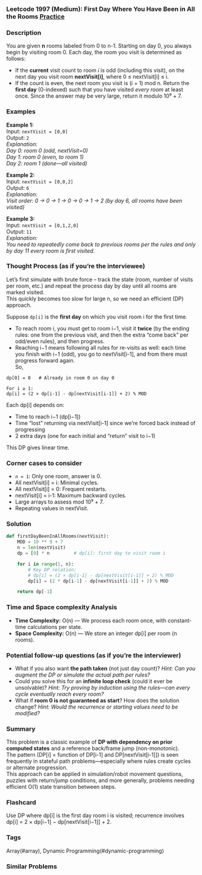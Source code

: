 ### Leetcode 1997 (Medium): First Day Where You Have Been in All the Rooms [Practice](https://leetcode.com/problems/first-day-where-you-have-been-in-all-the-rooms)

### Description  
You are given **n** rooms labeled from 0 to n-1. Starting on day 0, you always begin by visiting room 0. Each day, the room you visit is determined as follows:
- If the **current** visit count to room *i* is odd (including this visit), on the next day you visit room **nextVisit[i]**, where 0 ≤ nextVisit[i] ≤ i.
- If the count is even, the next room you visit is (i + 1) mod n.
Return the **first day** (0-indexed) such that you have visited *every room* at least once. Since the answer may be very large, return it modulo 10⁹ + 7.

### Examples  

**Example 1:**  
Input: `nextVisit = [0,0]`  
Output: `2`  
*Explanation:  
Day 0: room 0 (odd, nextVisit=0)  
Day 1: room 0 (even, to room 1)  
Day 2: room 1 (done—all visited)*

**Example 2:**  
Input: `nextVisit = [0,0,2]`  
Output: `6`  
*Explanation:  
Visit order: 0 → 0 → 1 → 0 → 0 → 1 → 2 (by day 6, all rooms have been visited)*

**Example 3:**  
Input: `nextVisit = [0,1,2,0]`  
Output: `11`  
*Explanation:  
You need to repeatedly come back to previous rooms per the rules and only by day 11 every room is first visited.*

### Thought Process (as if you’re the interviewee)  
Let’s first simulate with brute force – track the state (room, number of visits per room, etc.) and repeat the process day by day until all rooms are marked visited.  
This quickly becomes too slow for large n, so we need an efficient (DP) approach.

Suppose `dp[i]` is the **first day** on which you visit room i for the first time.  
- To reach room i, you must get to room i−1, visit it **twice** (by the ending rules: one from the previous visit, and then the extra “come back” per odd/even rules), and then progress.  
- Reaching i−1 means following all rules for re-visits as well: each time you finish with i−1 (odd), you go to nextVisit[i-1], and from there must progress forward again.  
So,
```
dp[0] = 0   # Already in room 0 on day 0

For i ≥ 1:
dp[i] = (2 × dp[i-1] - dp[nextVisit[i-1]] + 2) % MOD
```
Each dp[i] depends on:  
- Time to reach i−1 (dp[i−1])
- Time “lost” returning via nextVisit[i-1] since we’re forced back instead of progressing
- 2 extra days (one for each initial and “return” visit to i−1)

This DP gives linear time.

### Corner cases to consider  
- `n = 1`: Only one room, answer is 0.
- All nextVisit[i] = i: Minimal cycles.
- All nextVisit[i] = 0: Frequent restarts.
- nextVisit[i] = i-1: Maximum backward cycles.
- Large arrays to assess mod 10⁹ + 7.
- Repeating values in nextVisit.

### Solution

```python
def firstDayBeenInAllRooms(nextVisit):
    MOD = 10 ** 9 + 7
    n = len(nextVisit)
    dp = [0] * n         # dp[i]: first day to visit room i

    for i in range(1, n):
        # Key DP relation:
        # dp[i] = (2 × dp[i-1] - dp[nextVisit[i-1]] + 2) % MOD
        dp[i] = (2 * dp[i-1] - dp[nextVisit[i-1]] + 2) % MOD

    return dp[-1]
```

### Time and Space complexity Analysis  

- **Time Complexity:** O(n) — We process each room once, with constant-time calculations per state.
- **Space Complexity:** O(n) — We store an integer dp[i] per room (n rooms).

### Potential follow-up questions (as if you’re the interviewer)  

- What if you also want **the path taken** (not just day count)?
  *Hint: Can you augment the DP or simulate the actual path per rules?*
- Could you solve this for an **infinite loop check** (could it ever be unsolvable)?
  *Hint: Try proving by induction using the rules—can every cycle eventually reach every room?*
- What if **room 0 is not guaranteed as start**? How does the solution change?
  *Hint: Would the recurrence or starting values need to be modified?*

### Summary
This problem is a classic example of **DP with dependency on prior computed states** and a reference back/frame jump (non-monotonic).  
The pattern (DP[i] = function of DP[i-1] and DP[nextVisit[i-1]]) is seen frequently in stateful path problems—especially where rules create cycles or alternate progression.  
This approach can be applied in simulation/robot movement questions, puzzles with return/jump conditions, and more generally, problems needing efficient O(1) state transition between steps.


### Flashcard
Use DP where dp[i] is the first day room i is visited; recurrence involves dp[i] = 2 × dp[i−1] − dp[nextVisit[i−1]] + 2.

### Tags
Array(#array), Dynamic Programming(#dynamic-programming)

### Similar Problems

